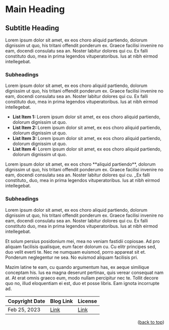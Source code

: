 <!-- This gives the ability to provide 'back to the top links -->
<a name="readme-top"></a>

<!-- INSTRUCTIONS:

You can use this template to see the default layout of an article, and also the table details at the bottom. Feel free to use this template and copy your original article data inside taken from the main website.

If you have any questions or need assistance, please do get in touch. I will try help as much as I can when I am available.

-->

# Main Heading

## Subtitle Heading

<p>Lorem ipsum dolor sit amet, ex eos choro aliquid partiendo, dolorum dignissim ut quo, his tritani offendit ponderum ex. Graece facilisi invenire no eam, docendi consulatu sea an. Noster labitur dolores qui cu. Ex falli constituto duo, mea in prima legendos vituperatoribus. Ius at nibh eirmod intellegebat.</p>

### Subheadings

<p>Lorem ipsum dolor sit amet, ex eos choro aliquid partiendo, dolorum dignissim ut quo, his tritani offendit ponderum ex. Graece facilisi invenire no eam, docendi consulatu sea an. Noster labitur dolores qui cu. Ex falli constituto duo, mea in prima legendos vituperatoribus. Ius at nibh eirmod intellegebat.</p>

<ul>
  <li><b>List Item 1:</b> Lorem ipsum dolor sit amet, ex eos choro aliquid partiendo, dolorum dignissim ut quo.</li>
  <li><b>List Item 2:</b> Lorem ipsum dolor sit amet, ex eos choro aliquid partiendo, dolorum dignissim ut quo.</li>
  <li><b>List Item 3:</b> Lorem ipsum dolor sit amet, ex eos choro aliquid partiendo, dolorum dignissim ut quo.</li>
  <li><b>List Item 4:</b> Lorem ipsum dolor sit amet, ex eos choro aliquid partiendo, dolorum dignissim ut quo.</li>
</ul>

<p>Lorem ipsum dolor sit amet, ex eos choro **aliquid partiendo**, dolorum dignissim ut quo, his tritani offendit ponderum ex. Graece facilisi invenire no eam, docendi consulatu sea an. Noster labitur dolores qui cu. _Ex falli constituto_ duo, mea in prima legendos vituperatoribus. Ius at nibh eirmod intellegebat.</p>

### Subheadings

<p>Lorem ipsum dolor sit amet, ex eos choro aliquid partiendo, dolorum dignissim ut quo, his tritani offendit ponderum ex. Graece facilisi invenire no eam, docendi consulatu sea an. Noster labitur dolores qui cu. Ex falli constituto duo, mea in prima legendos vituperatoribus. Ius at nibh eirmod intellegebat.</p>

<p>Et solum persius posidonium mei, mea no veniam fastidii copiosae. Ad pro aliquam facilisis qualisque, eum facer dolorum cu. Cu elitr principes sed, duo velit everti te. Nec ne numquam euismod, porro appareat sit et. Ponderum neglegentur ne sea. No euismod aliquam facilisis pri.</p>

<p>Mazim latine te eam, cu quando argumentum has, ex aeque similique conceptam his. Ius ea magna deserunt pertinax, quis verear consequat nam at. At erat omnis graeco eum, modo nullam percipitur nec te. Tollit decore quo no, illud eloquentiam ei est, duo et posse libris. Eam ignota incorrupte ad.</p>

| Copyright Date | Blog Link | License | 
| --- | --- | --- |
| Feb 25, 2023 | [Link](# "Article Title Here") | [Link](https://profcybernaught.hashnode.dev/license-usage "License Agreement - Cybersecurity Blog - ProfCyberNaught") |

<!-- HELP NOTICE: All sections must end with the 'back to top' link -->
<p align="right">(<a href="#readme-top">back to top</a>)</p>
